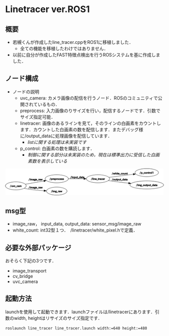 Linetracer ver.ROS1
==
## 概要
- 若槻くんが作成したline_tracer.cppをROS1に移植しました．
  - 全ての機能を移植したわけではありません．
- 以前に自分が作成したFAST特徴点検出を行うROSシステムを基に作成しました．

## ノード構成
- ノードの説明
  - uvc_camera: カメラ画像の配信を行うノード．ROSのコミュニティで公開されているもの．
  - preprocess: 入力画像のりサイズを行い，配信するノードです．引数でサイズ指定可能．
  - linetracer: 画像のあるラインを見て，そのラインの白画素をカウントします．カウントした白画素の数を配信します．またデバッグ様に/output_dataに処理画像を配信しています．
    - *listに関する処理は未実装です*
  - p_control: 白画素の数を購読します．
    - *制御に関する部分は未実装のため，現在は標準出力に受信した白画素数を表示している*

<img src="./ros1_linetracer_node.png" alt="ノード構成" title="ノード構成">

## msg型
- image_raw， input_data, output_data: sensor_msg/image_raw
- white_count: int32型１つ．　/linetracer/white_pixel.hで定義．

## 必要な外部パッケージ
おそらく下記の3つです．
- image_transport
- cv_bridge
- uvc_camera

## 起動方法
launchを使用して起動できます．launchファイルは/linetracerにあります．引数のwidth, heightはリサイズのサイズ指定です．

```
roslaunch line_tracer line_tracer.launch width:=640 height:=480
```

